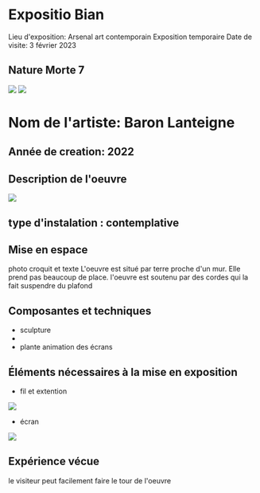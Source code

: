 #  Expositio Bian 
Lieu d'exposition: Arsenal art contemporain
Exposition temporaire
Date de visite: 3 février 2023
## Nature Morte 7
![](media/oeuvre_nature_bian.png)
![](media/derriere.png)

# Nom de l'artiste: Baron Lanteigne
## Année de creation: 2022
## Description de l'oeuvre
![](media/cartel.png)
## type d'instalation : contemplative
## Mise en espace
photo croquit et texte
L'oeuvre est situé par terre proche d'un mur. Elle prend pas beaucoup de place. l'oeuvre est soutenu par des cordes qui la fait suspendre du plafond 
## Composantes et techniques
- sculpture 
- 
- plante
animation des écrans
## Éléments nécessaires à la mise en exposition
- fil et extention

![](media/oeuvre_files.png)

- écran

![](media/oeuvre_ecran.png)

## Expérience vécue
le visiteur peut facilement faire le tour de l'oeuvre 

